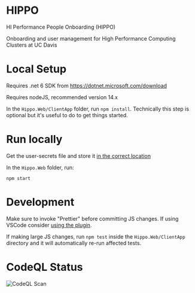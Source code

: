 # HIPPO
HI Performance People Onboarding (HIPPO)

Onboarding and user management for High Performance Computing Clusters at UC Davis

# Local Setup

Requires .net 6 SDK from https://dotnet.microsoft.com/download

Requires nodeJS, recommended version 14.x

In the `Hippo.Web/ClientApp` folder, run `npm install`.  Technically this step is optional but it's useful to do to get things started.

# Run locally

Get the user-secrets file and store it [in the correct location](https://docs.microsoft.com/en-us/aspnet/core/security/app-secrets?view=aspnetcore-5.0&tabs=windows#how-the-secret-manager-tool-works)

In the `Hippo.Web` folder, run:

`npm start`

# Development

Make sure to invoke "Prettier" before committing JS changes.  If using VSCode consider [using the plugin](https://marketplace.visualstudio.com/items?itemName=esbenp.prettier-vscode).

If making large JS changes, run `npm test` inside the `Hippo.Web/ClientApp` directory and it will automatically re-run affected tests.


# CodeQL Status

![CodeQL Scan](https://github.com/ucdavis/hippo/actions/workflows/codeql-analysis.yml/badge.svg)
